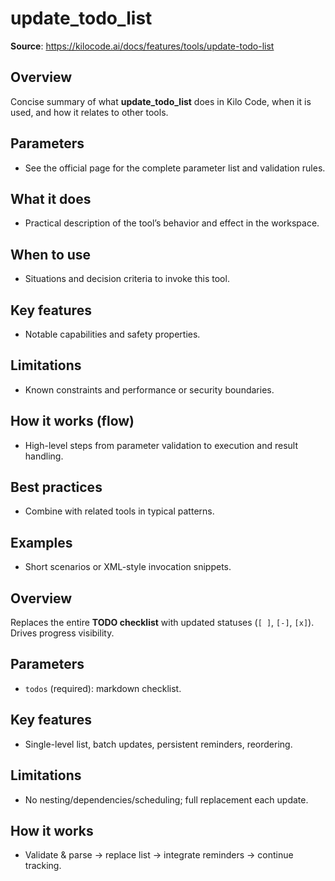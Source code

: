 # update_todo_list

**Source**: https://kilocode.ai/docs/features/tools/update-todo-list

## Overview
Concise summary of what **update_todo_list** does in Kilo Code, when it is used, and how it relates to other tools.

## Parameters
- See the official page for the complete parameter list and validation rules.

## What it does
- Practical description of the tool’s behavior and effect in the workspace.

## When to use
- Situations and decision criteria to invoke this tool.

## Key features
- Notable capabilities and safety properties.

## Limitations
- Known constraints and performance or security boundaries.

## How it works (flow)
- High-level steps from parameter validation to execution and result handling.

## Best practices
- Combine with related tools in typical patterns.

## Examples
- Short scenarios or XML-style invocation snippets.

## Overview
Replaces the entire **TODO checklist** with updated statuses (`[ ]`, `[-]`, `[x]`). Drives progress visibility.

## Parameters
- `todos` (required): markdown checklist.

## Key features
- Single-level list, batch updates, persistent reminders, reordering.

## Limitations
- No nesting/dependencies/scheduling; full replacement each update.

## How it works
- Validate & parse → replace list → integrate reminders → continue tracking.

